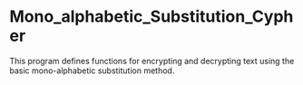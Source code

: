 # Mono_alphabetic_Substitution_Cypher
This program defines functions for encrypting and decrypting text using the basic mono-alphabetic substitution method.

